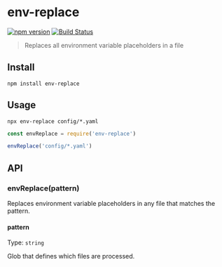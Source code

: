 # env-replace

[![npm version](https://badge.fury.io/js/env-replace.svg)](https://badge.fury.io/js/env-replace) [![Build Status](https://travis-ci.org/herrmannplatz/env-replace.svg?branch=master)](https://travis-ci.org/herrmannplatz/env-replace)

> Replaces all environment variable placeholders in a file

## Install

```shell
npm install env-replace
```

## Usage

```shell
npx env-replace config/*.yaml
```

```javascript
const envReplace = require('env-replace')

envReplace('config/*.yaml')
```

## API

### envReplace(pattern)

Replaces environment variable placeholders in any file that matches the pattern.

#### pattern

Type: `string`

Glob that defines which files are processed.
